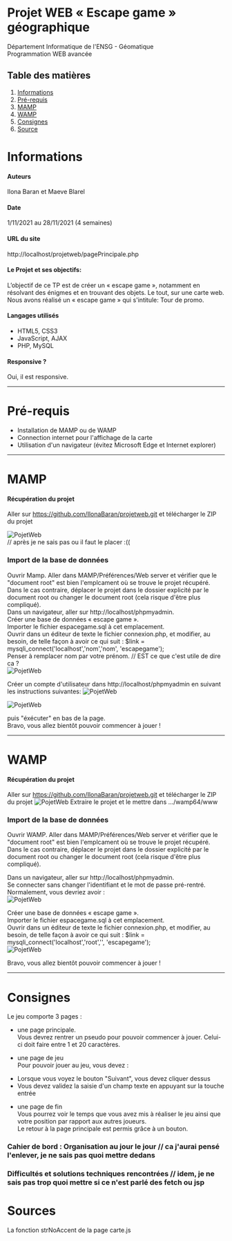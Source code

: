 Projet WEB « Escape game » géographique 
=======
Département Informatique de l'ENSG - Géomatique   
Programmation WEB avancée

## Table des matières
1. [Informations](#Informations)
2. [Pré-requis](#Pré-requis)
3. [MAMP](#MAMP)
4. [WAMP](#WAMP)
5. [Consignes](#Consignes)
6. [Source](####Sources)

# Informations
#### Auteurs
Ilona Baran et Maeve Blarel
#### Date
1/11/2021 au 28/11/2021 (4 semaines)
#### URL du site
http://localhost/projetweb/pagePrincipale.php
#### Le Projet et ses objectifs:
L’objectif de ce TP est de créer un « escape game », notamment en résolvant des énigmes et en trouvant 
des objets. Le tout, sur une carte web.
Nous avons réalisé un « escape game » qui s'intitule: Tour de promo.
#### Langages utilisés
+ HTML5, CSS3
+ JavaScript, AJAX
+ PHP, MySQL
#### Responsive ?
Oui, il est responsive.

***

# Pré-requis
+ Installation de MAMP ou de WAMP  
+ Connection internet pour l'affichage de la carte  
+ Utilisation d'un navigateur (évitez Microsoft Edge et Internet explorer)

***

# MAMP

#### Récupération du projet #
Aller sur https://github.com/IlonaBaran/projetweb.git et télécharger le ZIP du projet 

![PojetWeb](images/readme/telechargementProjet.png)   
// après je ne sais pas ou il faut le placer :((

### Import de la base de données #
Ouvrir Mamp. 
Aller dans MAMP/Préférences/Web server et vérifier que le "document root" est bien l'emplcament où se trouve le projet récupéré. Dans le cas contraire, déplacer le projet dans le dossier explicité par le document root ou changer le document root (cela risque d'être plus compliqué).  
Dans un navigateur, aller sur http://localhost/phpmyadmin.  
Créer une base de données « escape game ».  
Importer le fichier espacegame.sql à cet emplacement.  
Ouvrir dans un éditeur de texte le fichier connexion.php, et modifier, au besoin, de telle façon à avoir ce qui suit : $link = mysqli_connect('localhost','nom','nom', 'escapegame');   
Penser à remplacer nom par votre prénom. // EST ce que c'est utile de dire ca ?    
![PojetWeb](images/readme/connexionBDD.png)  

Créer un compte d'utilisateur dans http://localhost/phpmyadmin en suivant les instructions suivantes:
![PojetWeb](images/readme/ajouterCompteBDDMAMP.png)

![PojetWeb](images/readme/creationCompteBDD.png)

puis "éxécuter" en bas de la page.  
Bravo, vous allez bientôt pouvoir commencer à jouer !

***

# WAMP 

#### Récupération du projet #
Aller sur https://github.com/IlonaBaran/projetweb.git et télécharger le ZIP du projet 
![PojetWeb](images/readme/telechargementProjet.png)
Extraire le projet et le mettre dans .../wamp64/www

### Import de la base de données #
Ouvrir WAMP. 
Aller dans MAMP/Préférences/Web server et vérifier que le "document root" est bien l'emplcament où se trouve le projet récupéré. Dans le cas contraire, déplacer le projet dans le dossier explicité par le document root ou changer le document root (cela risque d'être plus compliqué).  

Dans un navigateur, aller sur http://localhost/phpmyadmin.  
Se connecter sans changer l'identifiant et le mot de passe pré-rentré. Normalement, vous devriez avoir :   
![PojetWeb](images/readme/phpmyadminAccueil.png)

Créer une base de données « escape game ».   
Importer le fichier espacegame.sql à cet emplacement.   
Ouvrir dans un éditeur de texte le fichier connexion.php, et modifier, au besoin, de telle façon à avoir ce qui suit : $link = mysqli_connect('localhost','root','', 'escapegame');   
![PojetWeb](images/readme/ajouterCompteBDDMAMP.png)

Bravo, vous allez bientôt pouvoir commencer à jouer !

***

# Consignes
Le jeu comporte 3 pages :   
- une page principale.   
Vous devrez rentrer un pseudo pour pouvoir commencer à jouer. Celui-ci doit faire entre 1 et 20 caractères.   

- une page de jeu   
Pour pouvoir jouer au jeu, vous devez :   

+ Lorsque vous voyez le bouton "Suivant", vous devez cliquer dessus   
+ Vous devez validez la saisie d'un champ texte en appuyant sur la touche entrée

- une page de fin   
Vous pourrez voir le temps que vous avez mis à réaliser le jeu ainsi que votre position par rapport aux autres joueurs.  
Le retour à la page principale est permis grâce à un bouton. 


### Cahier de bord : Organisation au jour le jour // ca j'aurai pensé l'enlever, je ne sais pas quoi mettre dedans 

### Difficultés et solutions techniques rencontrées // idem, je ne sais pas trop quoi mettre si ce n'est parlé des fetch ou jsp

# Sources
La fonction strNoAccent de la page carte.js
